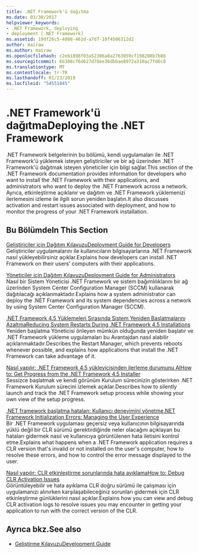 ```yaml
---
title: .NET Framework'ü dağıtma
ms.date: 03/30/2017
helpviewer_keywords:
- .NET Framework, deploying
- deployment [.NET Framework]
ms.assetid: 19df26c5-4008-461d-a7d7-18f4506312d2
author: mairaw
ms.author: mairaw
ms.openlocfilehash: c2eb1898f03a52306a8a2763059cf198208b7b88
ms.sourcegitcommit: 6b308cf6d627d78ee36dbbae8972a310ac7fd6c8
ms.translationtype: MT
ms.contentlocale: tr-TR
ms.lasthandoff: 01/23/2019
ms.locfileid: "54551845"
---
```

# <a name="deploying-the-net-framework"></a><span data-ttu-id="b831b-102">.NET Framework'ü dağıtma</span><span class="sxs-lookup"><span data-stu-id="b831b-102">Deploying the .NET Framework</span></span>
<span data-ttu-id="b831b-103">.NET Framework belgelerinin bu bölümü, kendi uygulamaları ile .NET Framework'ü yüklemek isteyen geliştiriciler ve bir ağ üzerinden .NET Framework'ü dağıtmak isteyen yöneticiler için bilgi sağlar.</span><span class="sxs-lookup"><span data-stu-id="b831b-103">This section of the .NET Framework documentation provides information for developers who want to install the .NET Framework with their applications, and administrators who want to deploy the .NET Framework across a network.</span></span> <span data-ttu-id="b831b-104">Ayrıca, etkinleştirme açıklanır ve dağıtım ve .NET Framework yüklemenizi ilerlemesini izleme ile ilgili sorun yeniden başlatın.</span><span class="sxs-lookup"><span data-stu-id="b831b-104">It also discusses activation and restart issues associated with deployment, and how to monitor the progress of your .NET Framework installation.</span></span>  
  
## <a name="in-this-section"></a><span data-ttu-id="b831b-105">Bu Bölümde</span><span class="sxs-lookup"><span data-stu-id="b831b-105">In This Section</span></span>  
 [<span data-ttu-id="b831b-106">Geliştiriciler için Dağıtım Kılavuzu</span><span class="sxs-lookup"><span data-stu-id="b831b-106">Deployment Guide for Developers</span></span>](../../../docs/framework/deployment/deployment-guide-for-developers.md)  
 <span data-ttu-id="b831b-107">Geliştiriciler uygulamalarını ile kullanıcıların bilgisayarlarına .NET Framework nasıl yükleyebilirsiniz açıklar.</span><span class="sxs-lookup"><span data-stu-id="b831b-107">Explains how developers can install .NET Framework on their users' computers with their applications.</span></span>  
  
 [<span data-ttu-id="b831b-108">Yöneticiler için Dağıtım Kılavuzu</span><span class="sxs-lookup"><span data-stu-id="b831b-108">Deployment Guide for Administrators</span></span>](../../../docs/framework/deployment/guide-for-administrators.md)  
 <span data-ttu-id="b831b-109">Nasıl bir Sistem Yöneticisi .NET Framework ve sistem bağımlılıklarını bir ağ üzerinden System Center Configuration Manager (SCCM) kullanarak dağıtılacağı açıklanmaktadır.</span><span class="sxs-lookup"><span data-stu-id="b831b-109">Explains how a system administrator can deploy the .NET Framework and its system dependencies across a network by using System Center Configuration Manager (SCCM).</span></span>  
  
 [<span data-ttu-id="b831b-110">.NET Framework 4.5 Yüklemeleri Sırasında Sistem Yeniden Başlatmalarını Azaltma</span><span class="sxs-lookup"><span data-stu-id="b831b-110">Reducing System Restarts During .NET Framework 4.5 Installations</span></span>](../../../docs/framework/deployment/reducing-system-restarts.md)  
 <span data-ttu-id="b831b-111">Yeniden başlatma Yöneticisi önleyen mümkün olduğunda yeniden başlatır ve .NET Framework yükleme uygulamaları bu Avantajdan nasıl alabilir açıklanmaktadır.</span><span class="sxs-lookup"><span data-stu-id="b831b-111">Describes the Restart Manager, which prevents reboots whenever possible, and explains how applications that install the .NET Framework can take advantage of it.</span></span>  
  
 [<span data-ttu-id="b831b-112">Nasıl yapılır: .NET Framework 4.5 yükleyicisinden ilerleme durumunu Al</span><span class="sxs-lookup"><span data-stu-id="b831b-112">How to: Get Progress from the .NET Framework 4.5 Installer</span></span>](../../../docs/framework/deployment/how-to-get-progress-from-the-dotnet-installer.md)  
 <span data-ttu-id="b831b-113">Sessizce başlatmak ve kendi görünüm Kurulum sürecinizin gösterirken .NET Framework Kurulum sürecini izlemek açıklar.</span><span class="sxs-lookup"><span data-stu-id="b831b-113">Describes how to silently launch and track the .NET Framework setup process while showing your own view of the setup progress.</span></span>  
  
 [<span data-ttu-id="b831b-114">.NET framework başlatma hataları: Kullanıcı deneyimini yönetme</span><span class="sxs-lookup"><span data-stu-id="b831b-114">.NET Framework Initialization Errors: Managing the User Experience</span></span>](../../../docs/framework/deployment/initialization-errors-managing-the-user-experience.md)  
 <span data-ttu-id="b831b-115">Bir .NET Framework uygulaması geçersiz veya kullanıcının bilgisayarında yüklü değil bir CLR sürümü gerektirdiğinde neler olacağını açıklayan bu hataları gidermek nasıl ve kullanıcıya görüntülenen hata iletisini kontrol etme.</span><span class="sxs-lookup"><span data-stu-id="b831b-115">Explains what happens when a .NET Framework application requires a CLR version that's invalid or not installed on the user's computer, how to resolve these errors, and how to control the error message displayed to the user.</span></span>  
  
 [<span data-ttu-id="b831b-116">Nasıl yapılır: CLR etkinleştirme sorunlarında hata ayıklama</span><span class="sxs-lookup"><span data-stu-id="b831b-116">How to: Debug CLR Activation Issues</span></span>](../../../docs/framework/deployment/how-to-debug-clr-activation-issues.md)  
 <span data-ttu-id="b831b-117">Görüntüleyebilir ve hata ayıklama CLR doğru sürümü ile çalışması için uygulamanızı alınırken karşılaşabileceğiniz sorunları gidermek için CLR etkinleştirme günlüklerini nasıl açıklar.</span><span class="sxs-lookup"><span data-stu-id="b831b-117">Explains how you can view and debug CLR activation logs to resolve issues you may encounter in getting your application to run with the correct version of the CLR.</span></span>  
  
## <a name="see-also"></a><span data-ttu-id="b831b-118">Ayrıca bkz.</span><span class="sxs-lookup"><span data-stu-id="b831b-118">See also</span></span>
- [<span data-ttu-id="b831b-119">Geliştirme Kılavuzu</span><span class="sxs-lookup"><span data-stu-id="b831b-119">Development Guide</span></span>](../../../docs/framework/development-guide.md)
